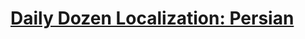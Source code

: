 # [Daily Dozen Localization: Persian][t]
[t]:https://github.com/nutritionfactsorg/daily-dozen-localization

